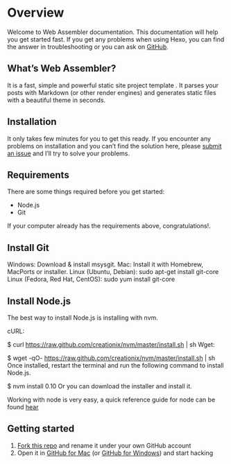 # Overview

Welcome to Web Assembler documentation. This documentation will help you get started fast. If you get any problems when using Hexo, you can find the answer in troubleshooting or you can ask on [GitHub](https://github.com/phaneendra/web-assembler/issues).

## What’s Web Assembler?

It is a fast, simple and powerful static site project template . It parses your posts with Markdown (or other render engines) and generates static files with a beautiful theme in seconds.

## Installation

It only takes few minutes for you to get this ready. If you encounter any problems on installation and you can’t find the solution here, please [submit an issue](https://github.com/phaneendra/web-assembler/issues) and I’ll try to solve your problems.

## Requirements

There are some things required before you get started:

* Node.js
* Git

If your computer already has the requirements above, congratulations!.

## Install Git

Windows: Download & install msysgit.
Mac: Install it with Homebrew, MacPorts or installer.
Linux (Ubuntu, Debian): sudo apt-get install git-core
Linux (Fedora, Red Hat, CentOS): sudo yum install git-core


## Install Node.js

The best way to install Node.js is installing with nvm.

cURL:

$ curl https://raw.github.com/creationix/nvm/master/install.sh | sh
Wget:

$ wget -qO- https://raw.github.com/creationix/nvm/master/install.sh | sh
Once installed, restart the terminal and run the following command to install Node.js.

$ nvm install 0.10
Or you can download the installer and install it.

Working with node is very easy, a quick reference guide for node can be found [hear]()

## Getting started

1. [Fork this repo](https://github.com/phaneendra/web-assembler/fork) and rename it under your own GitHub account
2. Open it in [GitHub for Mac](https://mac.github.com/) (or [GitHub for Windows](https://windows.github.com/)) and start hacking

